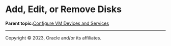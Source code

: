 # Add, Edit, or Remove Disks

**Parent topic:**[Configure VM Devices and Services](../topics/cockpit-kvm_manage_instance.md)

---

Copyright © 2023, Oracle and/or its affiliates.

